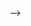 <!-- # product-inventory
A product inventory application made using React JS and JSON server, with features like - user authentication, managing products, with a responsive UI and good UX.

**PRODUCTS INVENTORY**

**Screenshots:**

<!-- ![AboutPage](https://user-images.githubusercontent.com/26769575/82124949-3829cd00-97c0-11ea-8aef-7f9259b14b2d.JPG) -->

<!-- ![ViewProductsPage](https://user-images.githubusercontent.com/26769575/82124962-54c60500-97c0-11ea-880b-63a67da7d736.JPG) -->

<!-- **Features:**

1. Responsive User Interface
2. Appropriate input fields
3. Form validations and user friendly features
4. Search filter to display only a subset of items wherever required
5. Customization of fields displayed
6. User registration
7. User sign-in and authentication
8. Product inventory management
9. Add, update or delete operations only by signed-in user
10. View products by all the users
11. View chart of top viewed products
12. Prompt when user tries to add, edit or delete products, without signing in
13. Pre-populated data of the product in product update page
14. Unique product and user id generation
15. Notify, if the user accidentally moves out of the &quot;Add Product form page&quot; after inputting some data in the form.
16. Deletion of one or more products at a time

**How to Run the App:**

1. Download or clone the app.
2. To install the required packages and dependencies, run ```bash npm install ``` in a terminal or the CMD, in the project directory.
3. To start the server, click open the batch file, in the file path: _products-inventory/db/_ namely- _server.bat_.
4. To run the app, open the batch file, in the file path: _products-inventory/db/_ namely- _app.bat or_ type and enter _npm start_ in the CMD/ Windows Powershell/ Terminal in the application directory.
5. Your default browser should open the app and you&#39;ll be viewing the home page/ landing page, i.e. the _About Page_.
6. In the _About_ Page, you can read about the app, view the products list, view the top products, in the _Products drop down_ and you can do all these without even the need to sign in.
7. In the _View Products List_ page, you&#39;ll be shown a list of all the available products in the inventory and you can also search for a specific product you&#39;re searching for in the search bar, by typing a few characters of the search item, but you can&#39;t add, view details or delete products, without signing in.
8. You can also _Customize Fields_, by clicking on the right button to the card and selecting from the drop down, which all fields you want to view.
9. In the _Top Viewed Products_ page, you should be seeing a bar chart, of the products, which are viewed how many times.
10. If you&#39;re already a user, I.e. you&#39;ve registered successfully earlier, you&#39;ll need to _sign in_, which can be found on the navigation bar, right side or in the _Welcome_ box in the About page. To make sure you&#39;re not yet signed in, the nav bar should show the option to _Sign In,_ on it&#39;s right side.
11. Once signed in successfully, the _Sign In_ button changes to _Sign Out_, with a message- _Hello, YourUsername_ adjacent to it.
12. You can click on your _username_ on the navbar, to view the details of yourself, that you would have provided during registration.
13. If you are not already a user, find the button in the About Page, inside the _Welcome_ box and register yourself, by providing the basic details.
14. During registration, you&#39;ll have to provide you _First_ and _Last names_, a valid _Email_ (which would be your username), Password (must be atleast 6 characters long), _Mobile number_ (must be exactly 10 digits) and your _Location_.
15. On clicking the blue _Register_ button, an alert would pop-up, saying that you&#39;re successfully registered. In case you wrongly typed something and want to reset the whole form, click the _Reset_ button.
16. After, registration, you can now proceed to sign in, by providing your correct username (email id) and the password.
17. Once signed in successfully, you&#39;ll now be redirected to the _View Products_ page, but now you shall be eligible to- _View Details_ of a product, by clicking on the Product Name, delete one or more products, by selecting the check boxes and pressing the _Delete_ button at the bottom.
18. On clicking on a specific product, you&#39;ll be redirected to that _Product Details_ page and here you can _view additional data_ about that product, _Add New Product_ by clicking on the top green button, _Edit, Delete_ product, by clicking on the respective links.
19. On clicking on the _Add New_ Button, you&#39;ll be redirected to the _Add new product_ page, where you can add a new product by providing various details. While providing the details, in case you press on some other link or button, you&#39;ll be given a prompt, which you need to confirm, if you really wish to switch to some other page or press _Cancel_ to stay in the _Add Product Page_.
20. In the _View Product page_, you can Edit the product, by clicking on the _Edit link_, which would redirect you to the _Edit Product Page_. Here you should find the data already populated in the fields for your convenience and you only need to make the necessary changes and then click on the _Update Product button_.
21. In the _View Product page_, you can Delete the product, by clicking on the _Delete link_ an alert pop up would show up, which you need to confirm to delete that product.
22. Some sample products and users have been added for your reference and time saving. You would find them in the server resources and may use them or create new ones as well.

**Some Issues Which You Might Encounter, While Using This App:**
All measures and testing have been taken proper care of, but still you might face some issues while using the app. In case you face any, most of them would be, browser or internet related issues or issues which can&#39;t be avoided, as they&#39;re out of this project&#39;s scope.
Below are a few issues, which you might face, while using the app:

1. _Not loading of images immediately -_ The images used here, are directly fetched from the internet, so in case they don&#39;t render immediately, they would definitely in a few milliseconds. Just make sure you&#39;re connected to a stable internet.
2. _Redirecting to a blank page -_ Very rarely you might face this issue. It&#39;s nothing related to the code, but browser or if you&#39;re using any mouse back button(which are mostly available in gaming mouse) only. Kindly type [_http://localhost:3000/_](http://localhost:3000/)and go back to home or type any other page name in the browser search bar.
3. _Pop-up issue -_ Pop-ups have been enabled in some pages for better user experience. But at times, very rarely though, you may face more than one pop-up at the same time, in the same page. This is simply a browser issue, when the browser is not able to handle multiple pop-ups at times. Kindly keep pressing _OK_ or whichever button is available in that pop-up, till it goes away. At most you may encounter 2 pop-ups at times.

**Pages/Components:**

1. _AboutPage.js_ - Renders the about page, where user can navigate to sign in, register, view products or view top view products chart pages.
2. _AddNewProductsPage.js_ - A signed in user can add a new product.
3. _EditProductPage_ - A signed in user can edit an existing new product.
4. _ProductsDetailsPage.js_ - A user (who has signed in) can view the details of the product, he/she wishes to view.
5. _RegisterPage.js_ - A visitor (user who has not yet signed in) can register himself/herself, by providing various required information.
6. _SignInPage.js_ - A visitor can sign in himself/herself, by providing various required information.
7. _TopViewedProductsPage.js_ - A visitor or user can view the product views, in the form of a bar bar chart.
8. _UserDetailsPage.js_ - A user, who&#39;s signed in can view his/her details, provided by him/her.
9. _ViewProductsPage.js_ - A visitor/user can view the list of all products available in the inventory.

**Architecture of the Project:**
FLUX :
The FLUX design pattern or architecture has implemented in this project. In the project directory, you would find folders like, _actions, dispatcher, stores_, _views_ or _components_, to be specific, apart from other folders. These folders contain files, where the FLUX design pattern is implemented.
1. _Actions_ : These are helper methods that facilitate passing data to the Dispatcher.
2. _Dispatcher_ : Receives actions and broadcasts payloads to registered callbacks.
3. _Stores_ : They are the containers for the application state and logic, that have callbacks registered to the dispatcher.
4. _Views_ / _Components_ : React Components that grab the state from Stores and pass it down via props to child components.

For the API part, _JSON Server_ has been used to serve data, which provides a REST API.
Testing has been done for some of the components and various test cases have been written using React _Test Driven Development (TDD)_, using the _Jest_ framework and _Enzyme_ testing utility.
Random images have been used, that are fetched from Lorem Picsum (https://picsum.photos/).

So, experience using _ **Product Inventory** _ and give feed-backs, if any by making Pull Requests. If you like the app, don't forget to STAR! --> -->
